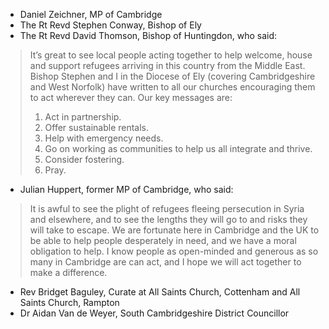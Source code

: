 - Daniel Zeichner, MP of Cambridge
- The Rt Revd Stephen Conway, Bishop of Ely
- The Rt Revd David Thomson, Bishop of Huntingdon, who said:

> It’s great to see local people acting together to help welcome, house and support refugees arriving in this country from the Middle East. Bishop Stephen and I in the Diocese of Ely (covering Cambridgeshire and West Norfolk) have written to all our churches encouraging them to act wherever they can. Our key messages are:
> 1.  Act in partnership.
> 1. Offer sustainable rentals.
> 1. Help with emergency needs.
> 1. Go on working as communities to help us all integrate and thrive.
> 1. Consider fostering.
> 1. Pray.

- Julian Huppert, former MP of Cambridge, who said:

> It is awful to see the plight of refugees fleeing persecution in Syria and elsewhere, and to see the lengths they will go to and risks they will take to escape. We are fortunate here in Cambridge and the UK to be able to help people desperately in need, and we have a moral obligation to help. I know people as open-minded and generous as so many in Cambridge are can act, and I hope we will act together to make a difference.

- Rev Bridget Baguley, Curate at All Saints Church, Cottenham and All Saints Church, Rampton
- Dr Aidan Van de Weyer, South Cambridgeshire District Councillor
